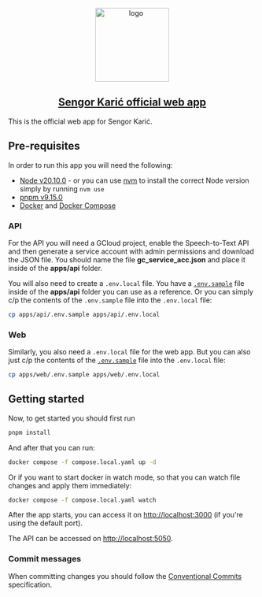 <p align="center">
  <a href="https://sengorkaric.ba/">
    <img alt="logo" height="150" src="./.github/resources/todo_logo.png">
    <h2 align="center">Sengor Karić official web app</h2>
  </a>
</p>

This is the official web app for Sengor Karić.

## Pre-requisites

In order to run this app you will need the following:

- [Node v20.10.0](https://nodejs.org) - or you can use [nvm](https://github.com/nvm-sh/nvm) to install the correct Node version simply by running `nvm use`
- [pnpm v9.15.0](https://pnpm.io/)
- [Docker](https://www.docker.com) and [Docker Compose](https://docs.docker.com/compose/install/)

### API

For the API you will need a GCloud project, enable the Speech-to-Text API and then generate a service account with admin permissions and download the JSON file. You should name the file **gc_service_acc.json** and place it inside of the __apps/api__ folder.

You will also need to create a `.env.local` file. You have a [`.env.sample`](apps/api/.env.sample) file inside of the __apps/api__ folder you can use as a reference. Or you can simply c/p the contents of the `.env.sample` file into the `.env.local` file:

```sh
cp apps/api/.env.sample apps/api/.env.local
```

### Web

Similarly, you also need a `.env.local` file for the web app. But you can also just c/p the contents of the [`.env.sample`](apps/web/.env.sample) file into the `.env.local` file:

```sh
cp apps/web/.env.sample apps/web/.env.local
```

## Getting started

Now, to get started you should first run

```sh
pnpm install
```

And after that you can run:

```sh
docker compose -f compose.local.yaml up -d
```

Or if you want to start docker in watch mode, so that you can watch file changes and apply them immediately:

```sh
docker compose -f compose.local.yaml watch
```

After the app starts, you can access it on [http://localhost:3000](http://localhost:3000) (if you're using the default port).

The API can be accessed on [http://localhost:5050](http://localhost:5050).

### Commit messages

When committing changes you should follow the [Conventional Commits](https://www.conventionalcommits.org/en/v1.0.0/) specification.